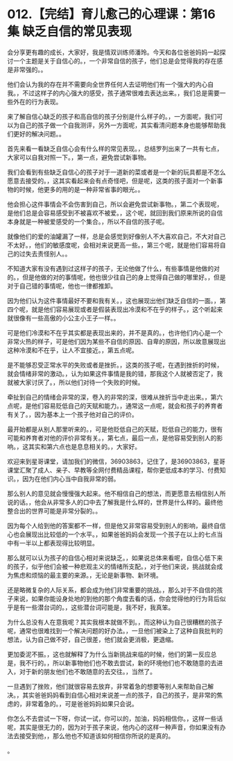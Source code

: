 # 012.【完结】育儿愈己的心理课：第16集 缺乏自信的常见表现

会分享更有趣的成长，大家好，我是情双训练师潘玲。今天和各位爸爸妈妈一起探讨一个主题是关于自信心的。，一个非常自信的孩子，他们总是会觉得我的存在感是非常强的。。

他们会认为我的存在并不需要向全世界任何人去证明他们有一个强大的内心自我。，不过这样子的内心强大的感受，孩子通常很难去表达出来。，我们总是需要一些外在的行为表现。

来了解自信心缺乏的孩子和高自信的孩子分别是什么样子的。，一方面呢，我们可以为自己的孩子做一个自我测评，另外一方面呢，其实看清问题本身也能够帮助我们更好的解决问题。。

首先来看一看缺乏自信心会有什么样的常见表现。，总结罗列出来了一共有七点，大家可以自我对照一下。，第一点，避免尝试新事物。

我们会看到有些缺乏自信心的孩子对于一道新的菜或者是一个新的玩具都是不怎么愿意去接受的。，这其实看起来会有点奇怪吧，但是呢，这类的孩子面对一个新事物的时候，他更多的用的是一种非常省事的眼光。。

他会担心这件事情会不会伤害到自己，所以会避免尝试新事物。，第二个表现呢，是他们总是会容易感受到不被喜欢不被爱。，这个呢，就回到我们原来所说的自信本身就是一种被爱感受的一个集合。，所以不自信的孩子呢。

就像他们的爱的油罐漏了一样，总是会感觉到好像别人不大喜欢自己，不大对自己不太好。，他们的敏感度呢，会相对来说更高一些。，第三个呢，就是他们容易将自己的过失去责怪别人。。

不知道大家有没有遇到过这样子的孩子，无论他做了什么，有些事情是他做的对的。，但是他做的对的事情呢，他也很少往自己的身上觉得自己做的哪里好。，但是对于自己错的事情呢，他也一律都推卸。

因为他们认为这件事情最好不要和我有关。，这也展现出他们缺乏自信的一面。，第四个呢，就是他们容易展现或者是假装表现出冷漠和不在乎的样子。，这个听起来就很像有一些高傲的小公主小王子一样。。

可是他们冷漠和不在乎其实都是表现出来的，并不是真的。，也许他们内心是一个非常火热的样子，可是他们因为某些不自信的原因、自卑的原因，所以故意展现出这种冷漠和不在乎，让人不宜接近。，第五点呢。

是不能够忍受正常水平的失败或者是挫折。，这类的孩子呢，在遇到挫折的时候，就会情绪非常的激动。，认为如果这件事情是我的错，那我这个人就被否定了，我就被大家讨厌了。，所以他们对待一个失败的时候。

牵扯到自己的情绪会非常的深，卷入的非常的深，很难从挫折当中走出来。，第六点呢，是他们容易贬低自己的天赋和能力。，通常这一点呢，就会和孩子的养育者有关了。，因为基本上一个孩子他对自己的评价。

最开始都是从别人那里听来的。，可是他贬低自己的天赋，贬低自己的能力，很有可能和养育者对他的评价非常有关。，第七点，最后一点，是他容易受到别人的影响。，这其实和第六点也是息息相关的。，大家好。

欢迎来到星哥课堂，请加我们的微信，36903863，记住了，是36903863，星哥课堂汇聚了成人、亲子、早教等全网付费精品课程，帮你更低成本的学习、付费知识。，因为在他们内心当中自我非常的弱。

那么别人的意见就会慢慢强大起来。他不相信自己的想法，而更愿意去相信别人所说的话。，他会从非常多人的口中去了解我是什么样的，世界是什么样的。最终他整合出的世界可能是非常分裂的。。

因为每个人给到他的答案都不一样，但是他又非常容易受到别人的影响，最终自信心也会展现出比较低的一个水平。，如果爸爸妈妈会发现一个孩子在以上的七点当中有一半以上都表现得比较明显。

那么就可以认为孩子的自信心相对来说缺乏。，如果说总体来看呢，自信心低下来的孩子，似乎他们会被一种悲观主义的情绪所支配。，对于他们来说，挑战就会成为焦虑和烦恼的最主要的来源。，无论是新事物、新环境。

还是略微复杂的人际关系，都会成为他们非常重要的挑战。，那么对于不自信的孩子来说，如果你能设身处地的到他的那个角度去看的话，你会觉得他的行为背后似乎是有一些潜台词的。，这些潜台词可能是，我不好，我真笨。

为什么总没有人在意我呢？其实我根本就做不到。，而这种认为自己很糟糕的孩子呢，通常也很难找到一个解决问题的好办法。，一旦他们被染上了这种自我批判的想法，认为自己做不好，自己很差，他们就会更消极，更退缩。

更加委泥不振。，这也就解释了为什么当新挑战来临的时候，他们的第一反应总是，我不行的。，所以新事物他们也不敢去尝试，新的环境他们也不敢随意的去进入，对于新的朋友他们也不敢随意的去交往。，当然了。

一旦遇到了挫败，他们就很容易去放弃，非常着急的想要等别人来帮助自己解决。，其实爸爸妈妈看到自信心相对来说差一点的孩子，自己的孩子，是非常的焦虑的，非常着急的。，可是爸爸妈妈如果只会说。

你怎么不去尝试一下呀，你试一试，你可以的，加油，妈妈相信你。，这样一些话呢，其实是很无力的，因为对于孩子来说，他内心的这样一种声音，你如果没有办法去接受到他，，那么他也不知道该如何相信你所说的是真的。

。